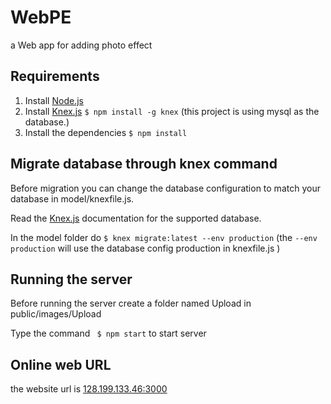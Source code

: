 # WebPE
a Web app for adding photo effect 

## Requirements
1. Install [Node.js](http://nodejs.org)
2. Install [Knex.js](http://knexjs.org) `$ npm install -g knex` (this project is using mysql as the database.)
3. Install the dependencies `$ npm install`

## Migrate database through knex command

Before migration you can change the database configuration to match your database in model/knexfile.js.

Read the [Knex.js](http://knexjs.org) documentation for the supported database.

In the model folder do `$ knex migrate:latest --env production` (the `--env production` will use the database config production in knexfile.js ) 

## Running the server
Before running the server create a folder named Upload in public/images/Upload

Type the command ` $ npm start` to start server

## Online web URL

the website url is [128.199.133.46:3000](http://128.199.133.46:3000) 



 
